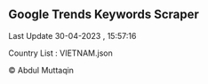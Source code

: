 

## Google Trends Keywords Scraper 
 
Last Update 30-04-2023 , 15:57:16

Country List :
VIETNAM.json



© Abdul Muttaqin 

